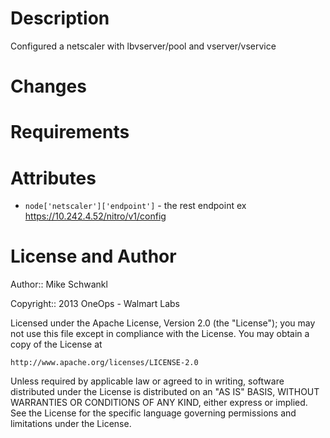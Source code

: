 Description
===========

Configured a netscaler with lbvserver/pool and vserver/vservice

Changes
=======

Requirements
============

Attributes
==========

* `node['netscaler']['endpoint']` - the rest endpoint ex https://10.242.4.52/nitro/v1/config

License and Author
==================

Author:: Mike Schwankl

Copyright:: 2013 OneOps - Walmart Labs

Licensed under the Apache License, Version 2.0 (the "License");
you may not use this file except in compliance with the License.
You may obtain a copy of the License at

    http://www.apache.org/licenses/LICENSE-2.0

Unless required by applicable law or agreed to in writing, software
distributed under the License is distributed on an "AS IS" BASIS,
WITHOUT WARRANTIES OR CONDITIONS OF ANY KIND, either express or implied.
See the License for the specific language governing permissions and
limitations under the License.
